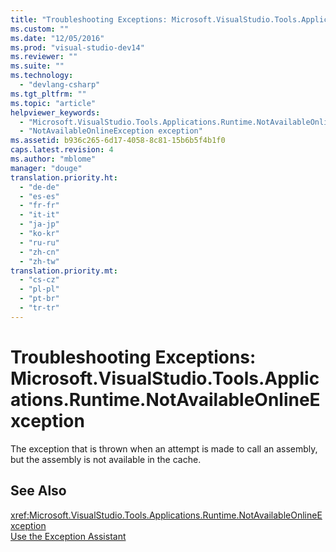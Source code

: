 ```yaml
---
title: "Troubleshooting Exceptions: Microsoft.VisualStudio.Tools.Applications.Runtime.NotAvailableOnlineException"
ms.custom: ""
ms.date: "12/05/2016"
ms.prod: "visual-studio-dev14"
ms.reviewer: ""
ms.suite: ""
ms.technology: 
  - "devlang-csharp"
ms.tgt_pltfrm: ""
ms.topic: "article"
helpviewer_keywords: 
  - "Microsoft.VisualStudio.Tools.Applications.Runtime.NotAvailableOnlineException exception"
  - "NotAvailableOnlineException exception"
ms.assetid: b936c265-6d17-4058-8c81-15b6b5f4b1f0
caps.latest.revision: 4
ms.author: "mblome"
manager: "douge"
translation.priority.ht: 
  - "de-de"
  - "es-es"
  - "fr-fr"
  - "it-it"
  - "ja-jp"
  - "ko-kr"
  - "ru-ru"
  - "zh-cn"
  - "zh-tw"
translation.priority.mt: 
  - "cs-cz"
  - "pl-pl"
  - "pt-br"
  - "tr-tr"
---
```

# Troubleshooting Exceptions: Microsoft.VisualStudio.Tools.Applications.Runtime.NotAvailableOnlineException
The exception that is thrown when an attempt is made to call an assembly, but the assembly is not available in the cache.  
  
## See Also  
 <xref:Microsoft.VisualStudio.Tools.Applications.Runtime.NotAvailableOnlineException>   
 [Use the Exception Assistant](../Topic/How%20to:%20Use%20the%20Exception%20Assistant.md)